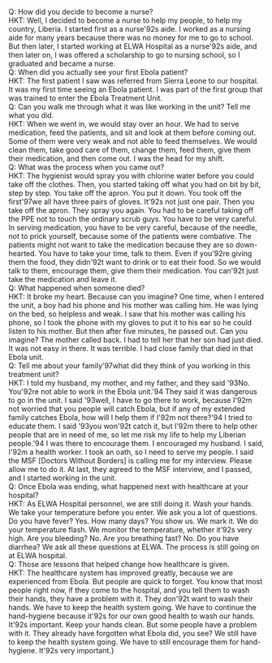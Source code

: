 Q: How did you decide to become a nurse?\
HKT: Well, I decided to become a nurse to help my people, to help my country, Liberia. I started first as a nurse\'92s aide. I worked as a nursing aide for many years because there was no money for me to go to school. But then later, I started working at ELWA Hospital as a nurse\'92s aide, and then later on, I was offered a scholarship to go to nursing school, so I graduated and became a nurse.\
Q: When did you actually see your first Ebola patient?\
HKT: The first patient I saw was referred from Sierra Leone to our hospital. It was my first time seeing an Ebola patient. I was part of the first group that was trained to enter the Ebola Treatment Unit.\
Q: Can you walk me through what it was like working in the unit? Tell me what you did.\
HKT: When we went in, we would stay over an hour. We had to serve medication, feed the patients, and sit and look at them before coming out. Some of them were very weak and not able to feed themselves. We would clean them, take good care of them, change them, feed them, give them their medication, and then come out. I was the head for my shift.\
Q: What was the process when you came out?\
HKT: The hygienist would spray you with chlorine water before you could take off the clothes. Then, you started taking off what you had on bit by bit, step by step. You take off the apron. You put it down. You took off the first\'97we all have three pairs of gloves. It\'92s not just one pair. Then you take off the apron. They spray you again. You had to be careful taking off the PPE not to touch the ordinary scrub guys. You have to be very careful.\
In serving medication, you have to be very careful, because of the needle, not to prick yourself, because some of the patients were combative. The patients might not want to take the medication because they are so down-hearted. You have to take your time, talk to them. Even if you\'92re giving them the food, they didn\'92t want to drink or to eat their food. So we would talk to them, encourage them, give them their medication. You can\'92t just take the medication and leave it.\
Q: What happened when someone died?\
HKT: It broke my heart. Because can you imagine? One time, when I entered the unit, a boy had his phone and his mother was calling him. He was lying on the bed, so helpless and weak. I saw that his mother was calling his phone, so I took the phone with my gloves to put it to his ear so he could listen to his mother. But then after five minutes, he passed out. Can you imagine? The mother called back. I had to tell her that her son had just died. It was not easy in there. It was terrible. I had close family that died in that Ebola unit.\
Q: Tell me about your family\'97what did they think of you working in this treatment unit?\
HKT: I told my husband, my mother, and my father, and they said \'93No. You\'92re not able to work in the Ebola unit.\'94 They said it was dangerous to go in the unit. I said \'93well, I have to go there to work, because I\'92m not worried that you people will catch Ebola, but if any of my extended family catches Ebola, how will I help them if I\'92m not there?\'94 I tried to educate them. I said \'93you won\'92t catch it, but I\'92m there to help other people that are in need of me, so let me risk my life to help my Liberian people.\'94 I was there to encourage them. I encouraged my husband. I said, I\'92m a health worker. I took an oath, so I need to serve my people. I said the MSF [Doctors Without Borders] is calling me for my interview. Please allow me to do it. At last, they agreed to the MSF interview, and I passed, and I started working in the unit.\
Q: Once Ebola was ending, what happened next with healthcare at your hospital?\
HKT: As ELWA Hospital personnel, we are still doing it. Wash your hands. We take your temperature before you enter. We ask you a lot of questions. Do you have fever? Yes. How many days? You show us. We mark it. We do your temperature flash. We monitor the temperature, whether it\'92s very high. Are you bleeding? No. Are you breathing fast? No. Do you have diarrhea? We ask all these questions at ELWA. The process is still going on at ELWA hospital.\
Q: Those are lessons that helped change how healthcare is given.\
HKT: The healthcare system has improved greatly, because we are experienced from Ebola. But people are quick to forget. You know that most people right now, if they come to the hospital, and you tell them to wash their hands, they have a problem with it. They don\'92t want to wash their hands. We have to keep the health system going. We have to continue the hand-hygiene because it\'92s for our own good health to wash our hands. It\'92s important. Keep your hands clean. But some people have a problem with it. They already have forgotten what Ebola did, you see? We still have to keep the health system going. We have to still encourage them for hand-hygiene. It\'92s very important.}
